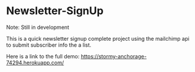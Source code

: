 # Newsletter-SignUp

Note: Still in development

This is a quick newsletter signup complete project using the mailchimp api to submit subscriber info the a list.

Here is a link to the full demo: https://stormy-anchorage-74294.herokuapp.com/
